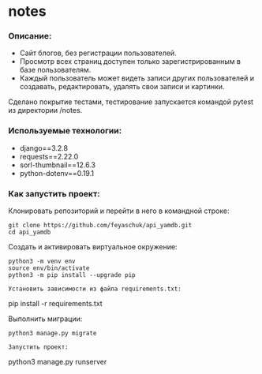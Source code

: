 # notes
### Описание:
* Сайт блогов, без регистрации пользователей.
* Просмотр всех страниц доступен только зарегистрированным в базе пользователям.
* Каждый пользователь может видеть записи других пользователей и создавать, редактировать, удалять свои записи и картинки.

Сделано покрытие тестами, тестирование запускается командой pytest из директории /notes.

### Используемые технологии:
* django==3.2.8
* requests==2.22.0
* sorl-thumbnail==12.6.3
* python-dotenv==0.19.1


### Как запустить проект:
Клонировать репозиторий и перейти в него в командной строке:
```
git clone https://github.com/feyaschuk/api_yamdb.git
cd api_yamdb
```
Cоздать и активировать виртуальное окружение:
```
python3 -m venv env
source env/bin/activate
python3 -m pip install --upgrade pip

Установить зависимости из файла requirements.txt:
```
pip install -r requirements.txt

Выполнить миграции:
```
python3 manage.py migrate

Запустить проект:
```
python3 manage.py runserver



